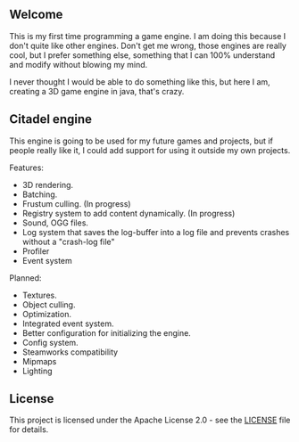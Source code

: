 ## Welcome

This is my first time programming a game engine. I am doing this because I don't quite like other engines. Don't get me wrong, those engines are really cool, but I prefer something else, something that I can 100% understand and modify without blowing my mind.

I never thought I would be able to do something like this, but here I am, creating a 3D game engine in java, that's crazy.

## Citadel engine

This engine is going to be used for my future games and projects, but if people really like it, I could add support for using it outside my own projects.

Features:
- 3D rendering.
- Batching.
- Frustum culling. (In progress)
- Registry system to add content dynamically. (In progress)
- Sound, OGG files.
- Log system that saves the log-buffer into a log file and prevents crashes without a "crash-log file"
- Profiler
- Event system

Planned:
- Textures.
- Object culling.
- Optimization.
- Integrated event system.
- Better configuration for initializing the engine.
- Config system.
- Steamworks compatibility
- Mipmaps
- Lighting

## License

This project is licensed under the Apache License 2.0 - see the [LICENSE](LICENSE) file for details.